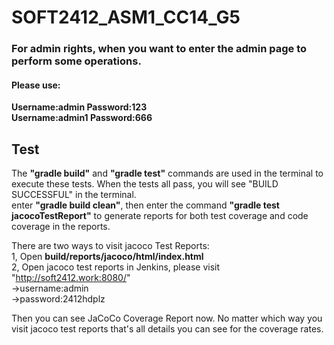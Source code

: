 # SOFT2412_ASM1_CC14_G5

### For admin rights, when you want to enter the admin page to perform some operations.
#### Please use:
 **Username:admin Password:123**  
 **Username:admin1 Password:666**




## Test
The **"gradle build"** and **"gradle test"** commands are used in the terminal to execute these tests. 
When the tests all pass, you will see "BUILD SUCCESSFUL" in the terminal.  
enter **"gradle build clean"**, then enter the command **"gradle test jacocoTestReport"** to generate reports for both test coverage and code coverage in the reports.  

There are two ways to visit jacoco Test Reports:  
1, Open **build/reports/jacoco/html/index.html**   
2, Open jacoco test reports in Jenkins, please visit "http://soft2412.work:8080/"  
->username:admin  
->password:2412hdplz   

Then you can see JaCoCo Coverage Report now. No matter which way you visit jacoco test reports that's all details you can see for the coverage rates.

